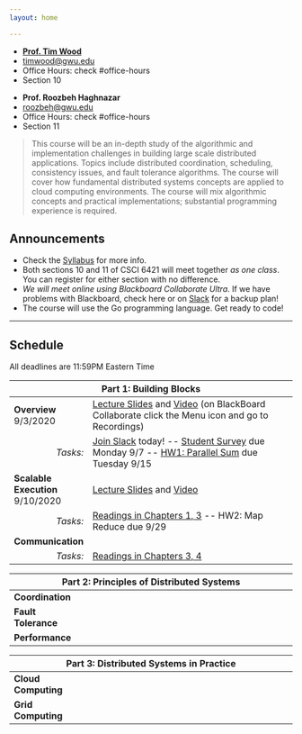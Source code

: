 ```yaml
---
layout: home

---
```

<div class="wrapper" markdown="0"><div class="footer-col-wrapper">
<div class="footer-col two-col-1">
    <ul class="contact-list">
        <li><a href="https://faculty.cs.gwu.edu/timwood"><b>Prof. Tim Wood</b></a></li>
        <li><a href="mailto:timwood@gwu.edu">timwood@gwu.edu</a></li>
        <li>Office Hours: check #office-hours</li>
        <li>Section 10</li>
    </ul>
</div>
<div class="footer-col two-col-2">
    <ul class="contact-list">
        <li><b>Prof. Roozbeh Haghnazar</b></li>
        <li><a href="mailto:roozbeh@gwu.edu">roozbeh@gwu.edu</a></li>
        <li>Office Hours: check #office-hours</li>
        <li>Section 11</li>
    </ul>
    </div>
</div></div>


> This course will be an in-depth study of the algorithmic and implementation challenges in building large scale distributed applications. Topics include distributed coordination, scheduling, consistency issues, and fault tolerance algorithms. The course will cover how fundamental distributed systems concepts are applied to cloud computing environments. The course will mix algorithmic concepts and practical implementations; substantial programming experience is required.




## Announcements ##
- Check the [Syllabus](syllabus/) for more info.
- Both sections 10 and 11 of CSCI 6421 will meet together *as one class*. You can register for either section with no difference. 
- *We will meet online using Blackboard Collaborate Ultra*. If we have problems with Blackboard, check here or on [Slack](https://join.slack.com/t/gwdistsys20/signup) for a backup plan!
- The course will use the Go programming language. Get ready to code!


<hr>

## Schedule  ##

All deadlines are 11:59PM Eastern Time

<div style="font-size:90%">

<table>
    <thead>
    <tr><th style="text-align:center" colspan="2">Part 1: Building Blocks</th></tr>
    </thead>
    <tr><td style="width:20%"><b>Overview</b>
    <br>9/3/2020
    </td><td>
    <a href="/slides/1-introduction.pdf">Lecture Slides</a> and <a href="https://blackboard.gwu.edu/webapps/collab-ultra/tool/collabultra?course_id=_342915_1&amp;mode=cpview">Video</a> (on BlackBoard Collaborate click the Menu icon and go to Recordings)<br>
    </td>
    </tr>
    <tr><td style="text-align:right"><i>Tasks:</i></td>
    <td>
    <a href="https://join.slack.com/t/gwdistsys20/signup">Join Slack</a> today! -- <a href="https://forms.gle/yd45FuMR7HSBJvMs9">Student Survey</a> due Monday 9/7 -- <a href="hw1/">HW1: Parallel Sum</a> due Tuesday 9/15
    </td>
    </tr>
    <tr><td><b>Scalable Execution</b>
    <br>9/10/2020
    </td><td><a href="/slides/2-execution.pdf">Lecture Slides</a> and <a href="https://blackboard.gwu.edu/webapps/collab-ultra/tool/collabultra?course_id=_342915_1&amp;mode=cpview">Video</a>  </td>
    </tr>
    <tr><td style="text-align:right"><i>Tasks:</i></td> 
    <td><a href="/readings.html">Readings in Chapters 1, 3</a> -- HW2: Map Reduce due 9/29</td>
    </tr>
    <tr><td><b>Communication</b></td><td> </td>
    </tr>
    <tr><td style="text-align:right"><i>Tasks:</i></td> 
    <td><a href="/readings.pdf">Readings in Chapters 3, 4</a> </td>
    </tr>
</table>

<table>
    <thead>
    <tr><th style="text-align:center" colspan="2">Part 2: Principles of Distributed Systems</th></tr>
    </thead>
    <tr><td style="width:20%"><b>Coordination</b></td><td> </td>
    </tr>
    <tr><td><b>Fault Tolerance</b></td><td> </td>
    </tr>
    <tr><td><b>Performance</b></td><td> </td>
    </tr>
</table>

<table>
    <thead>
    <tr><th style="text-align:center" colspan="2">Part 3: Distributed Systems in Practice</th></tr>
    </thead>
    <tr><td style="width:20%"><b>Cloud Computing</b></td><td> </td>
    </tr>
    <tr><td><b>Grid Computing</b></td><td> </td>
    </tr>
</table>

</div>
